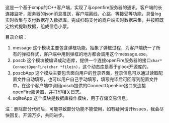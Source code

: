 这是一个基于xmpp的C++客户端，实现了与openfire服务器的通讯，客户端的长连接监听，服务器的json消息推送，客户端离线、心跳、等接受等功能，具备log实时收集与支付数据存入数据库。完成扫码支付的商户端实时数据采集，并按照既定格式提取数据，组成信息小票。

目录介绍：

1. message 这个模块主要包含弹框功能，抽象了弹框过程，为客户端统一了所有的弹框样式，客户端中用到弹框的地方都会调用这个message.exe。
1. poscb 这个模块被编译成动态库，提供一个连接openFire服务器的接口`char* ConnectOpenFire(char *filein)`，这个动态库是基于gloox开源库的。
1. poscbApp 这个模块主要包含面向用户的登录界面，登录信息可以通过读取配置文件自动填写，也可以用户自己手动填写，填写完毕后可回写到配置文件中，在这个客户端中调用poscb提供的ConnectOpenFire接口来连接openFire服务器，并打印相关日志。
1. sqliteApp 这个模块是数据库操作模块，用于存储交易信息。

注：删除部分代码后，可能导致部分功能不能使用，如有疑问请开issues，我会尽快回复。开源万岁，共同进步。